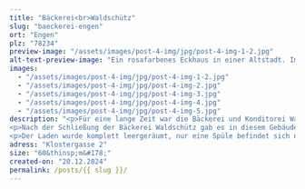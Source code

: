 ```yaml
---
title: "Bäckerei<br>Waldschütz"
slug: "baeckerei-engen"
ort: "Engen"
plz: "78234"
preview-image: "/assets/images/post-4-img/jpg/post-4-img-1-2.jpg"
alt-text-preview-image: "Ein rosafarbenes Eckhaus in einer Altstadt. Im untersten Stock ist ein Schaufenster, welches nach vorne raus steht. Rechts davon befindet sich der Eingang. Oben rechts ist eine Hausdekoration aus Metall mit einem Tier, dass eine Brezel vertilgt."
images: 
  - "/assets/images/post-4-img/jpg/post-4-img-1-2.jpg"
  - "/assets/images/post-4-img/jpg/post-4-img-2.jpg"
  - "/assets/images/post-4-img/jpg/post-4-img-3.jpg"
  - "/assets/images/post-4-img/jpg/post-4-img-4.jpg"
  - "/assets/images/post-4-img/jpg/post-4-img-5.jpg"
description: "<p>Für eine lange Zeit war die Bäckerei und Konditorei Waldschütz hier dir. Die Filiale wurde 1939 aufgemacht und schloss 2023. Die Bäckerei Waldschütz war ein Familienunternehmen mit mehreren Filialen in Engen und Umgebung. Sie verkauften neben vielen verschiedenen Broten und Wecken auch süßes Teile wie Kekse, Kuchen und Torte. Wie jede gute Bäckerei hat das Gebäck äußerst kreative Namen wie <strong>Opa Edwin Brot</strong>, <strong>Unser Bruno</strong> oder <strong>Hegau Dinkele</strong>. Es gab auch immer ein Regal mit kleinen Süßigkeiten wie „Center Shocks“ oder Gummiteilen.</p>
<p>Nach der Schließung der Bäckerei Waldschütz gab es in diesem Gebäude noch eine andere Bäckerei darin, die nun aber schon wieder geschlossen hat. Mitten in der Altstadt wird die Fläche nun zur Miete angeboten, aber scheinbar hat sich noch niemand gefunden, der darin wieder etwas eröffnen möchte.</p>
<p>Der Laden wurde komplett leergeräumt, nur eine Spüle befindet sich noch darin. Der vordere Teil wird durch das Schaufenster, die Glastür und die kleinen Fenster vorne lichtdurchflutet.</p>"
adress: "Klostergasse 2"
size: "60&thinsp;m&#178;"
created-on: "20.12.2024"
permalink: /posts/{{ slug }}/
---
```

